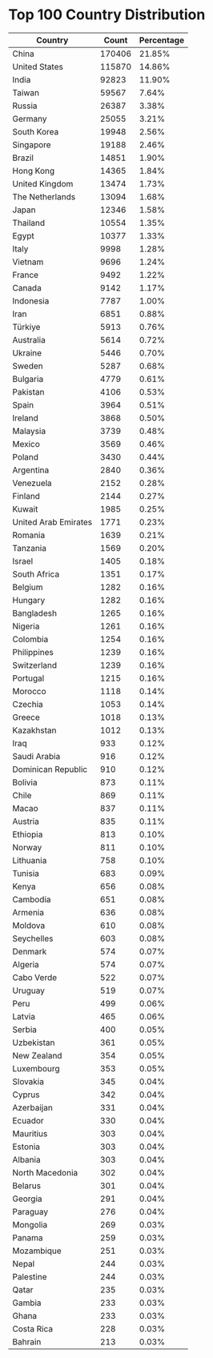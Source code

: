 # Top 100 Country Distribution
| Country | Count | Percentage |
|----|----|----|
| China | 170406 | 21.85% |
| United States | 115870 | 14.86% |
| India | 92823 | 11.90% |
| Taiwan | 59567 | 7.64% |
| Russia | 26387 | 3.38% |
| Germany | 25055 | 3.21% |
| South Korea | 19948 | 2.56% |
| Singapore | 19188 | 2.46% |
| Brazil | 14851 | 1.90% |
| Hong Kong | 14365 | 1.84% |
| United Kingdom | 13474 | 1.73% |
| The Netherlands | 13094 | 1.68% |
| Japan | 12346 | 1.58% |
| Thailand | 10554 | 1.35% |
| Egypt | 10377 | 1.33% |
| Italy | 9998 | 1.28% |
| Vietnam | 9696 | 1.24% |
| France | 9492 | 1.22% |
| Canada | 9142 | 1.17% |
| Indonesia | 7787 | 1.00% |
| Iran | 6851 | 0.88% |
| Türkiye | 5913 | 0.76% |
| Australia | 5614 | 0.72% |
| Ukraine | 5446 | 0.70% |
| Sweden | 5287 | 0.68% |
| Bulgaria | 4779 | 0.61% |
| Pakistan | 4106 | 0.53% |
| Spain | 3964 | 0.51% |
| Ireland | 3868 | 0.50% |
| Malaysia | 3739 | 0.48% |
| Mexico | 3569 | 0.46% |
| Poland | 3430 | 0.44% |
| Argentina | 2840 | 0.36% |
| Venezuela | 2152 | 0.28% |
| Finland | 2144 | 0.27% |
| Kuwait | 1985 | 0.25% |
| United Arab Emirates | 1771 | 0.23% |
| Romania | 1639 | 0.21% |
| Tanzania | 1569 | 0.20% |
| Israel | 1405 | 0.18% |
| South Africa | 1351 | 0.17% |
| Belgium | 1282 | 0.16% |
| Hungary | 1282 | 0.16% |
| Bangladesh | 1265 | 0.16% |
| Nigeria | 1261 | 0.16% |
| Colombia | 1254 | 0.16% |
| Philippines | 1239 | 0.16% |
| Switzerland | 1239 | 0.16% |
| Portugal | 1215 | 0.16% |
| Morocco | 1118 | 0.14% |
| Czechia | 1053 | 0.14% |
| Greece | 1018 | 0.13% |
| Kazakhstan | 1012 | 0.13% |
| Iraq | 933 | 0.12% |
| Saudi Arabia | 916 | 0.12% |
| Dominican Republic | 910 | 0.12% |
| Bolivia | 873 | 0.11% |
| Chile | 869 | 0.11% |
| Macao | 837 | 0.11% |
| Austria | 835 | 0.11% |
| Ethiopia | 813 | 0.10% |
| Norway | 811 | 0.10% |
| Lithuania | 758 | 0.10% |
| Tunisia | 683 | 0.09% |
| Kenya | 656 | 0.08% |
| Cambodia | 651 | 0.08% |
| Armenia | 636 | 0.08% |
| Moldova | 610 | 0.08% |
| Seychelles | 603 | 0.08% |
| Denmark | 574 | 0.07% |
| Algeria | 574 | 0.07% |
| Cabo Verde | 522 | 0.07% |
| Uruguay | 519 | 0.07% |
| Peru | 499 | 0.06% |
| Latvia | 465 | 0.06% |
| Serbia | 400 | 0.05% |
| Uzbekistan | 361 | 0.05% |
| New Zealand | 354 | 0.05% |
| Luxembourg | 353 | 0.05% |
| Slovakia | 345 | 0.04% |
| Cyprus | 342 | 0.04% |
| Azerbaijan | 331 | 0.04% |
| Ecuador | 330 | 0.04% |
| Mauritius | 303 | 0.04% |
| Estonia | 303 | 0.04% |
| Albania | 303 | 0.04% |
| North Macedonia | 302 | 0.04% |
| Belarus | 301 | 0.04% |
| Georgia | 291 | 0.04% |
| Paraguay | 276 | 0.04% |
| Mongolia | 269 | 0.03% |
| Panama | 259 | 0.03% |
| Mozambique | 251 | 0.03% |
| Nepal | 244 | 0.03% |
| Palestine | 244 | 0.03% |
| Qatar | 235 | 0.03% |
| Gambia | 233 | 0.03% |
| Ghana | 233 | 0.03% |
| Costa Rica | 228 | 0.03% |
| Bahrain | 213 | 0.03% |

